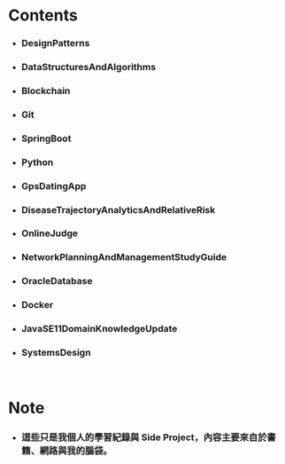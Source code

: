 Contents
=====
* ### DesignPatterns
* ### DataStructuresAndAlgorithms
* ### Blockchain
* ### Git
* ### SpringBoot
* ### Python
* ### GpsDatingApp
* ### DiseaseTrajectoryAnalyticsAndRelativeRisk
* ### OnlineJudge
* ### NetworkPlanningAndManagementStudyGuide
* ### OracleDatabase
* ### Docker
* ### JavaSE11DomainKnowledgeUpdate
* ### SystemsDesign
<br />

Note
=====
* ### 這些只是我個人的學習紀錄與 Side Project，內容主要來自於書籍、網路與我的腦袋。
<br />
